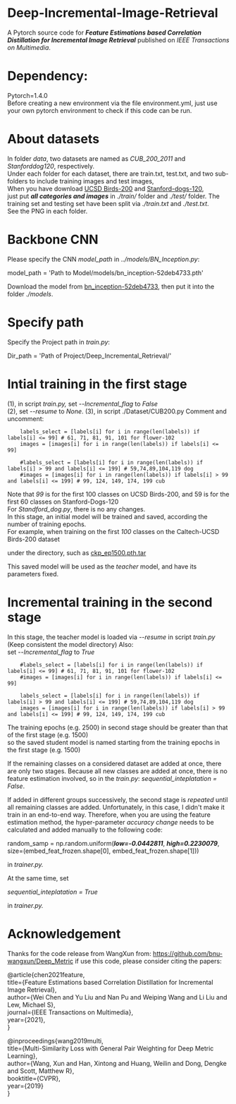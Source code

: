 
# Deep-Incremental-Image-Retrieval
A Pytorch source code for ***Feature Estimations based Correlation Distillation for Incremental Image Retrieval*** published on
*IEEE Transactions on Multimedia*.
# Dependency:
Pytorch=1.4.0  
Before creating a new environment via the file environment.yml, just use your own pytorch environment to check if this code can be run.

# About datasets

In folder *data*, two datasets are named as *CUB_200_2011* and *Stanforddog120*, respectively.  
Under each folder for each dataset, there are train.txt, test.txt, and two sub-folders to include training images and test images,  
When you have download [UCSD Birds-200](http://www.vision.caltech.edu/visipedia/CUB-200-2011.html) and [Stanford-dogs-120](http://vision.stanford.edu/aditya86/ImageNetDogs/),  
just put ***all categories and images*** in *./train/* folder and *./test/* folder. The training set and testing set have been split via *./train.txt* and *./test.txt*.  
See the PNG in each folder.

# Backbone CNN
Please specify the CNN *model_path* in .*./models/BN_Inception.py*:

model_path = 'Path to Model/models/bn_inception-52deb4733.pth'

Download the model from [bn_inception-52deb4733](https://drive.google.com/file/d/1qDBfquYrfM9Msl2q57jxzl9w0y7qwnn0/view?usp=sharing), then put it into the folder *./models*.

# Specify path

Specify the Project path in *train.py*:

Dir_path = 'Path of Project/Deep_Incremental_Retrieval/'



# Intial training in the first stage

(1), in script *train.py,* set --_Incremental_flag_ to *False*  
(2), set --*resume* to *None*.
(3), in script ./Dataset/CUB200.py
 Comment and uncomment:

        labels_select = [labels[i] for i in range(len(labels)) if labels[i] <= 99] # 61, 71, 81, 91, 101 for flower-102
        images = [images[i] for i in range(len(labels)) if labels[i] <= 99]
        
        #labels_select = [labels[i] for i in range(len(labels)) if labels[i] > 99 and labels[i] <= 199] # 59,74,89,104,119 dog
        #images = [images[i] for i in range(len(labels)) if labels[i] > 99 and labels[i] <= 199] # 99, 124, 149, 174, 199 cub 

Note that *99* is for the first 100 classes on UCSD Birds-200, and 59 is for the first 60 classes on Stanford-Dogs-120  
For *Standford_dog.py*, there is no any changes.  
In this stage, an initial model will be trained and saved, according the number of training epochs.  
For example, when training on the first *100* classes on the Caltech-UCSD Birds-200 dataset

under the directory, such as
[ckp_ep1500.pth.tar](ckps/HardMining/cub/BN_Inception-DIM-512-lr1e-5-ratio-0.16-BatchSize-80/ckp_ep1500.pth.tar)

This saved model will be used as the *teacher* model, and have its parameters fixed.
# Incremental training in the second stage

In this stage, the teacher model is loaded via --*resume* in script *train.py*
(Keep consistent the model directory)
Also:  
set --*Incremental_flag* to *True*

        #labels_select = [labels[i] for i in range(len(labels)) if labels[i] <= 99] # 61, 71, 81, 91, 101 for flower-102
        #images = [images[i] for i in range(len(labels)) if labels[i] <= 99]
        
        labels_select = [labels[i] for i in range(len(labels)) if labels[i] > 99 and labels[i] <= 199] # 59,74,89,104,119 dog
        images = [images[i] for i in range(len(labels)) if labels[i] > 99 and labels[i] <= 199] # 99, 124, 149, 174, 199 cub 

The training epochs (e.g. 2500) in second stage should be greater than that of the first stage (e.g. 1500)  
so the saved student model is named starting from the training epochs in the first stage (e.g. 1500)

If the remaining classes on a considered dataset are added at once, there are only two stages. Because all new classes are added
at once, there is no feature estimation involved, so in the *train.py*: *sequential_inteplatation = False*.

If added in different groups successively, the second stage is *repeated* until all remaining classes
are added. Unfortunately, in this case, I didn't make it train in an end-to-end way.
Therefore, when you are using the feature estimation method, the hyper-parameter *accuracy change* needs to be calculated and added manually to
the following code:

random_samp = np.random.uniform(***low=-0.0442811***, ***high=0.2230079***, size=(embed_feat_frozen.shape[0], embed_feat_frozen.shape[1]))

in *trainer.py.*

At the same time, set

*sequential_inteplatation = True*

in *trainer.py.*



# Acknowledgement
Thanks for the code release from WangXun from: https://github.com/bnu-wangxun/Deep_Metric
if use this code, please consider citing the papers:

@article{chen2021feature,  
  title={Feature Estimations based Correlation Distillation for Incremental Image Retrieval},  
  author={Wei Chen and Yu Liu and Nan Pu and Weiping Wang and Li Liu and Lew, Michael S},  
  journal={IEEE Transactions on Multimedia},  
  year={2021},  
}

@inproceedings{wang2019multi,  
title={Multi-Similarity Loss with General Pair Weighting for Deep Metric Learning},  
author={Wang, Xun and Han, Xintong and Huang, Weilin and Dong, Dengke and Scott, Matthew R},  
booktitle={CVPR},  
year={2019}  
}
